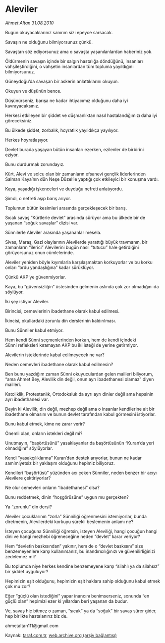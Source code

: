 # Aleviler

*Ahmet Altan 31.08.2010*

<div class="yazi"><p>Bugün okuyacaklarınız sanırım sizi epeyce sarsacak.</p>
<p>Savaşın ne olduğunu bilmiyorsunuz çünkü.</p>
<p>Savaştan söz ediyorsunuz ama o savaşta yaşanılanlardan haberiniz yok.</p>
<p>Öldürmenin savaşın içinde bir salgın hastalığa döndüğünü, insanları vahşileştirdiğini, o vahşetin insanlardan tüm topluma yayıldığını bilmiyorsunuz.</p>
<p>Güneydoğu’da savaşan bir askerin anlattıklarını okuyun.</p>
<p>Okuyun ve düşünün bence.</p>
<p>Düşünürseniz, barışa ne kadar ihtiyacımız olduğunu daha iyi kavrayacaksınız.</p>
<p>Herkesi etkileyen bir şiddet ve düşmanlıktan nasıl hastalandığımızı daha iyi göreceksiniz.</p>
<p>Bu ülkede şiddet, zorbalık, hoyratlık yayıldıkça yayılıyor.</p>
<p>Herkes hoyratlaşıyor.</p>
<p>Devlet burada yaşayan bütün insanları ezerken, ezilenler de birbirini <br/>eziyor.</p>
<p>Bunu durdurmak zorundayız.</p>
<p>Kürt, Alevi ve solcu olan bir zamanların efsanevi gençlik liderlerinden Salman Kaya’nın dün Neşe Düzel’le yaptığı çok etkileyici bir konuşma vardı.</p>
<p>Kaya, yaşadığı işkenceleri ve duyduğu nefreti anlatıyordu.</p>
<p>Şimdi, o nefreti aşıp barış arıyor.</p>
<p>Toplumun bütün kesimleri arasında gerçekleşecek bir barış.</p>
<p>Sıcak savaş “Kürtlerle devlet” arasında sürüyor ama bu ülkede bir de yaşanan “soğuk savaşlar” dizisi var.</p>
<p>Sünnilerle Aleviler arasında yaşananlar mesela.</p>
<p>Sivas, Maraş, Gazi olaylarının Alevilerde yarattığı büyük travmanın, bir zamanların “ilerici” Alevilerini bugün nasıl “tutucu” hale getirdiğini görüyorsunuz onun cümlelerinde.</p>
<p>Aleviler yeniden böyle kıyımlarla karşılaşmaktan korkuyorlar ve bu korku onları “ordu yandaşlığına” kadar sürüklüyor.</p>
<p>Çünkü AKP’ye güvenmiyorlar.</p>
<p>Kaya, bu “güvensizliğin” üstesinden gelmenin aslında çok zor olmadığını da söylüyor.</p>
<p>İki şey istiyor Aleviler.</p>
<p>Birincisi, cemevlerinin ibadethane olarak kabul edilmesi.</p>
<p>İkincisi, okullardaki zorunlu din derslerinin kaldırılması.</p>
<p>Bunu Sünniler kabul etmiyor.</p>
<p>Hem kendi Sünni seçmenlerinden korkan, hem de kendi içindeki <br/>Sünni refleksleri kıramayan AKP bu iki isteği de yerine getirmiyor.</p>
<p>Alevilerin isteklerinde kabul edilmeyecek ne var?</p>
<p>Neden cemevleri ibadethane olarak kabul edilmesin?</p>
<p>Ben bunu yazdığım zaman Sünni okuyuculardan gelen mailleri biliyorum, “ama Ahmet Bey, Alevilik din değil, onun ayrı ibadethanesi olamaz” diyen mailleri.</p>
<p>Katoliklik, Protestanlık, Ortodoksluk da ayrı ayrı dinler değil ama hepsinin ayrı ibadethanesi var.</p>
<p>Deyin ki Alevilik, din değil, mezhep değil ama o insanlar kendilerine ait bir ibadethane olmasını ve bunun devlet tarafından kabul görmesini istiyorlar.</p>
<p>Bunu kabul etmek, kime ne zarar verir?</p>
<p>Önemli olan, onların istekleri değil mi?</p>
<p>Unutmayın, “başörtüsünü” yasaklayanlar da başörtüsünün “Kuran’da yeri olmadığını” söylüyorlar.</p>
<p>Kendi “yasakçılıklarına” Kuran’dan destek arıyorlar, bunun ne kadar samimiyetsiz bir yaklaşım olduğunu hepimiz biliyoruz.</p>
<p>Kendileri “başörtüsü” yüzünden acı çeken Sünniler, neden benzer bir acıyı Alevilere çektiriyorlar?</p>
<p>Ne olur cemevleri onların “ibadethanesi” olsa?</p>
<p>Bunu reddetmek, dinin “hoşgörüsüne” uygun mu gerçekten?</p>
<p>Ya “zorunlu” din dersi?</p>
<p>Aleviler çocuklarının “zorla” Sünniliği öğrenmesini istemiyorlar, bunda diretmenin, Alevilerdeki korkuyu sürekli beslemenin anlamı ne?</p>
<p>İsteyen çocuğuna Sünniliği öğretsin, isteyen Aleviliği, hangi çocuğun hangi dini ve hangi mezhebi öğreneceğine neden “devlet” karar veriyor?</p>
<p>Hem “devletin baskısından” yakınır, hem de o “devlet baskısını” size benzemeyenlere karşı kullanırsanız, bu inandırıcılığınızı ve güvenilirliğinizi zedelemez mi?</p>
<p>Bu toplumda niye herkes kendine benzemeyene karşı “silahlı ya da silahsız” bir şiddet uyguluyor?</p>
<p>Hepimizin eşit olduğunu, hepimizin eşit haklara sahip olduğunu kabul etmek çok mu zor?</p>
<p>Eğer “güçlü olan istediğini” yapar inancını benimserseniz, sonunda “en güçlü olan” hepimizi ezer ki yıllardan beri yaşanan da budur.</p>
<p>Ve, savaş hiç bitmez o zaman, “sıcak” ya da “soğuk” bir savaş sürer gider, hep birlikte hastalanırız biz de.</p>
<p>ahmetaltan111@gmail.com<br/></p></div>

Kaynak: [taraf.com.tr](http://www.taraf.com.tr:80/ahmet-altan/makale-aleviler-2.htm), [web.archive.org (arşiv bağlantısı)](http://web.archive.org/web/20100901105313/http://www.taraf.com.tr:80/ahmet-altan/makale-aleviler-2.htm)
